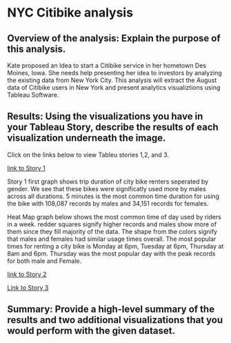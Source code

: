 # NYC Citibike analysis


## Overview of the analysis: Explain the purpose of this analysis.

Kate proposed an Idea to start a Citibike service in her hometown Des Moines, Iowa. She needs help presenting her idea to investors by analyzing the existing data from New York City. This analysis will extract the August data of Citibike users in New York and present analytics visualiztions using Tableau Software. 

## Results: Using the visualizations you have in your Tableau Story, describe the results of each visualization underneath the image.

Click on the links below to view Tableu stories 1,2, and 3. 


[link to Story 1](https://public.tableau.com/app/profile/john.umarov/viz/bikesharingModuleChallenge/Story1?publish=yes)

Story 1 first graph shows trip duration of city bike renters seperated by gender. We see that these bikes were significatly used more by males across all durations. 5 minutes is the most common time duration for using the bike with 108,087 records by males and 34,151 records for females. 

Heat Map graph below shows the most common time of day used by riders in a week. redder squares signify higher records and males show more of them since they fill majority of the data. The shape from the colors signify that males and females had similar usage times overall. The most popular times for renting a city bike is Monday at 6pm, Tuesday at 6pm, Thursday at 8am and 6pm. Thursday was the most popular day with the peak records for both male and Female. 

[link to Story 2](https://public.tableau.com/app/profile/john.umarov/viz/bikesharingModuleChallenge/Story2?publish=yes)




[Link to Story 3](https://public.tableau.com/app/profile/john.umarov/viz/bikesharingModuleChallenge/Story3?publish=yes)






## Summary: Provide a high-level summary of the results and two additional visualizations that you would perform with the given dataset.


